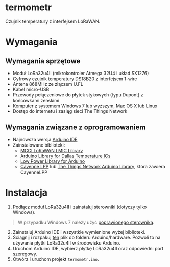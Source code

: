 # termometr

Czujnik temperatury z interfejsem LoRaWAN.

# Wymagania

## Wymagania sprzętowe

* Moduł LoRa32u4II (mikrokontroler Atmega 32U4 i układ SX1276)
* Cyfrowy czujnik temperatury DS18B20 z interfejsem 1-wire
* Antena 868MHz ze złączem U.FL
* Kabel micro-USB
* Przewody połączeniowe do płytek stykowych (typu Dupont) z końcówkami żeńskimi
* Komputer z systemem Windows 7 lub wyższym, Mac OS X lub Linux
* Dostęp do internetu i zasięg sieci The Things Network

## Wymagania związane z oprogramowaniem
- Najnowsza wersja [Arduino IDE](https://www.arduino.cc/en/main/software)
- Zainstalowane biblioteki:
  - [MCCI LoRaWAN LMIC Library](https://github.com/mcci-catena/arduino-lmic)
  - [Arduino Library for Dallas Temperature ICs](https://github.com/milesburton/Arduino-Temperature-Control-Library)
  - [Low Power Library for Arduino](https://github.com/rocketscream/Low-Power)
  - [Cayenne LPP](https://github.com/ElectronicCats/CayenneLPP) lub [The Things Network Arduino Library](https://github.com/TheThingsNetwork/arduino-device-lib), która zawiera CayenneLPP

# Instalacja

1. Podłącz moduł LoRa32u4II i zainstaluj sterowniki (dotyczy tylko Windows). 
> W przypadku Windows 7 należy użyć [poprawionego sterownika](smogometr/hardware/w7driver.zip).
2. Zainstaluj Arduino IDE i wszystkie wymienione wyżej biblioteki.
3. Ściągnij i rozpakuj [ten](smogometr/hardware/BSFrance.zip) plik do folderu Arduino/hardware. Pozwoli to na używanie płytki LoRa32u4II w środowisku Arduino.
4. Uruchom Arduino IDE, wybierz płytkę LoRa32u4II oraz odpowiedni port szeregowy.
5. Otwórz i uruchom projekt `termometr.ino`.
